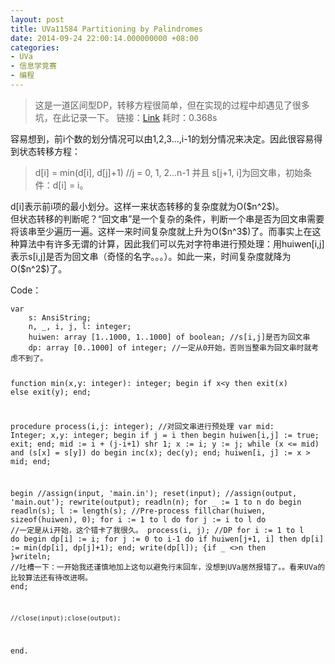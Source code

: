 ```yaml
---
layout: post
title: UVa11584 Partitioning by Palindromes
date: 2014-09-24 22:00:14.000000000 +08:00
categories:
- UVa
- 信息学竞赛
- 编程
---
```

<blockquote>
<p>这是一道区间型DP，转移方程很简单，但在实现的过程中却遇见了很多坑，在此记录一下。 链接：<a href="http://uva.onlinejudge.org/index.php?option=com_onlinejudge&amp;Itemid=8&amp;page=show_problem&amp;category=27&amp;problem=2631&amp;mosmsg=Submission%20received%20with%20ID%2014256745">Link</a> 耗时：0.368s</p>
</blockquote>
<p>容易想到，前i个数的划分情况可以由1,2,3...,i-1的划分情况来决定。因此很容易得到状态转移方程：</p>
<blockquote>
<p>d[i] = min(d[i], d[j]+1) //j = 0, 1, 2...n-1 并且 s[j+1, i]为回文串，初始条件：d[i] = i。</p>
</blockquote>
<p>d[i]表示前i项的最小划分。这样一来状态转移的复杂度就为O($n^2$)。<br />
但状态转移的判断呢？“回文串”是一个复杂的条件，判断一个串是否为回文串需要将该串至少遍历一遍。这样一来时间复杂度就上升为O($n^3$)了。而事实上在这种算法中有许多无谓的计算，因此我们可以先对字符串进行预处理：用huiwen[i,j]表示s[i,j]是否为回文串（奇怪的名字。。。）。如此一来，时间复杂度就降为O($n^2$)了。</p>
<p>Code：</p>
<pre><code>var
    s: AnsiString;
    n, _, i, j, l: integer;
    huiwen: array [1..1000, 1..1000] of boolean; //s[i,j]是否为回文串
    dp: array [0..1000] of integer; //一定从0开始，否则当整串为回文串时就考虑不到了。

function min(x,y: integer): integer;
begin
    if x&lt;y then exit(x) else exit(y);
end;

procedure process(i,j: integer); //对回文串进行预处理
var
    mid: Integer;
    x,y: integer;
begin
    if j = i then
    begin
        huiwen[i,j] := true;
        exit;
    end;
    mid := i + (j-i+1) shr 1;
    x := i;
    y := j;
    while (x &lt;= mid) and (s[x] = s[y]) do
    begin
        inc(x);
        dec(y);
    end;
    huiwen[i, j] := x &gt; mid;
end;

begin
    //assign(input, 'main.in'); reset(input);
    //assign(output, 'main.out'); rewrite(output);
    readln(n);
    for _ := 1 to n do
    begin
        readln(s);
        l := length(s);
        //Pre-process
        fillchar(huiwen, sizeof(huiwen), 0);
        for i := 1 to l do
            for j := i to l do //一定是从i开始，这个错卡了我很久。
                process(i, j);
        //DP
        for i := 1 to l do
        begin
            dp[i] := i;
            for j := 0 to i-1 do
                if huiwen[j+1, i] then
                    dp[i] := min(dp[i], dp[j]+1);
        end;
        write(dp[l]);
        {if _ &lt;&gt;n then }writeln; //吐槽一下：一开始我还谨慎地加上这句以避免行末回车，没想到UVa居然报错了。。看来UVa的比较算法还有待改进啊。
    end;

    //close(input);close(output);
end.
</code></pre>
